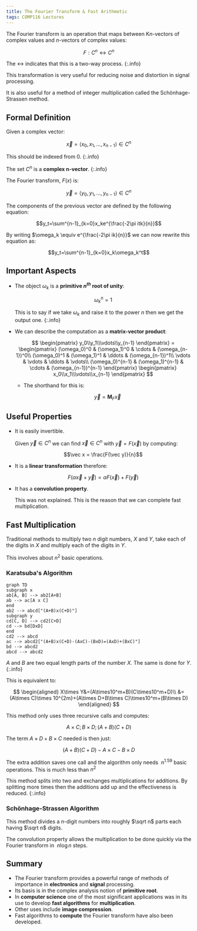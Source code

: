 ```yaml
---
title: The Fourier Transform & Fast Arithmetic
tags: COMP116 Lectures
---
```

The Fourier transform is an operation that maps between K$n$-vectors of complex values and $n$-vectors of complex values:

$$F:C^n\leftrightarrow C^n$$

The $\leftrightarrow$ indicates that this is a two-way process.
{:.info}

This transformation is very useful for reducing noise and distortion in signal processing. 

It is also useful for a method of integer multiplication called the Schönhage-Strassen method.

## Formal Definition
Given a complex vector:

$$\vec x= \langle x_0,x_1,\ldots,x_{n-1}\rangle\in C^n$$ 

This should be indexed from 0.
{:.info}

The set $C^n$ is a **complex $\mathbf n$-vector**.
{:.info}

The Fourier transform, $F(x)$ is:

$$\vec y = \langle y_0,y_1,\ldots,y_{n-1}\rangle \in C^n$$

The components of the previous vector are defined by the following equation:

$$y_t=\sum^{n-1}_{k=0}x_ke^{\frac{-2\pi itk}{n}}$$

By writing $\omega_k \equiv e^{\frac{-2\pi ik}{n}}$ we can now rewrite this equation as:

$$y_t=\sum^{n-1}_{k=0}x_k\omega_k^t$$

## Important Aspects 
* The object $\omega_k$ is a **primitive $n^{th}$ root of unity**:

	$$\omega_k^n=1$$

	This is to say if we take $\omega_k$ and raise it to the power $n$ then we get the output one.
	{:.info}
* We can describe the computation as a **matrix-vector product**:

	$$
	\begin{pmatrix}
	y_0\\y_1\\\vdots\\y_{n-1}
	\end{pmatrix} = \begin{pmatrix}
	(\omega_0)^0 & (\omega_1)^0 & \cdots & (\omega_{n-1})^0\\
	(\omega_0)^1 & (\omega_1)^1 & \ddots & (\omega_{n-1})^1\\
	\vdots & \vdots & \ddots & \vdots\\
	(\omega_0)^{n-1} & (\omega_1)^{n-1} & \cdots & (\omega_{n-1})^{n-1}
	\end{pmatrix} \begin{pmatrix}
	x_0\\x_1\\\vdots\\x_{n-1}
	\end{pmatrix}
	$$

	* The shorthand for this is:
	
		$$\vec y= \mathbf M_F\vec x$$
		
## Useful Properties

* It is easily invertible.

	Given $\vec y\in C^n$ we can find $\vec x \in C^n$ with $\vec y = F(\vec x)$ by computing:
	
	$$\vec x = \frac{F(\vec y)}{n}$$
* It is a **linear transformation** therefore:

	$$F(\alpha\vec x + \vec y) = \alpha F(\vec x) + F(\vec y)$$
* It has a **convolution property**. 

	This was not explained. This is the reason that we can complete fast multiplication.

## Fast Multiplication
Traditional methods to multiply two $n$ digit numbers, $X$ and $Y$, take each of the digits in $X$ and multiply each of the digits in $Y$.

This involves about $n^2$ basic operations.

### Karatsuba's Algorithm

```mermaid
graph TD
subgraph x
ab[A, B] --> ab2[A+B]
ab --> ac[A x C]
end
ab2 --> abcd["(A+B)x(C+D)"]
subgraph y
cd[C, D] --> cd2[C+D]
cd --> bd[DxD]
end
cd2 --> abcd
ac --> abcd2["(A+B)x(C+D)-(AxC)-(BxD)=(AxD)+(BxC)"]
bd --> abcd2
abcd --> abcd2
```

$A$ and $B$ are two equal length parts of the number $X$. The same is done for $Y$.
{:.info}

This is equivalent to:

$$
\begin{aligned}
X\times Y&=(A\times10^m+B)(C\times10^m+D)\\
&=(A\times C)\times 10^{2m}+(A\times D+B\times C)\times10^m+(B\times D)
\end{aligned}
$$

This method only uses three recursive calls and computes:

$$A\times C;B\times D;(A+B)(C+D)$$

The term $A\times D+B\times C$ needed is then just:

$$(A+B)(C+D)-A\times C-B\times D$$

The extra addition saves one call and the algorithm only needs $~n^{1.59}$ basic operations. This is much less than $n^2$

This method splits into two and exchanges multiplications for additions. By splitting more times then the additions add up and the effectiveness is reduced.
{:.info}

### Schönhage-Strassen Algorithm
This method divides a $n$-digit numbers into roughly $\sqrt n$ parts each having $\sqrt n$ digits.

The convolution property allows the multiplication to be done quickly via the Fourier transform in $~n\log n$ steps.

## Summary

* The Fourier transform provides a powerful range of methods of importance in **electronics** and **signal** processing.
* Its basis is in the complex analysis notion of **primitive root**.
* In **computer science** one of the most significant applications was in its use to develop **fast algorithms** for **multiplication**.
* Other uses include **image compression**.
* Fast algorithms to **compute** the Fourier transform have also been developed.